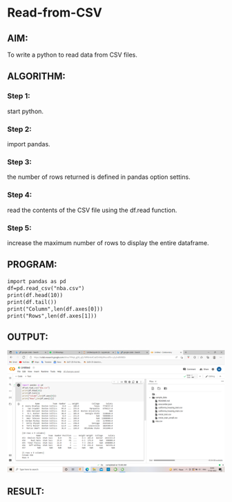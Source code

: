 # Read-from-CSV

## AIM: 

To write a python to read data from CSV files.

## ALGORITHM:
### Step 1:  

start python.

### Step 2:

import pandas.

### Step 3:

the number of rows returned is defined in pandas option settins.

### Step 4:

read the contents of the CSV file using the df.read function.

### Step 5:

increase the maximum number of rows to display the entire dataframe.

## PROGRAM:
```
import pandas as pd
df=pd.read_csv("nba.csv")
print(df.head(10))
print(df.tail())
print("Column",len(df.axes[0]))
print("Rows",len(df.axes[1]))
```

## OUTPUT:
![Output](.//e1.PNG)

## RESULT:
